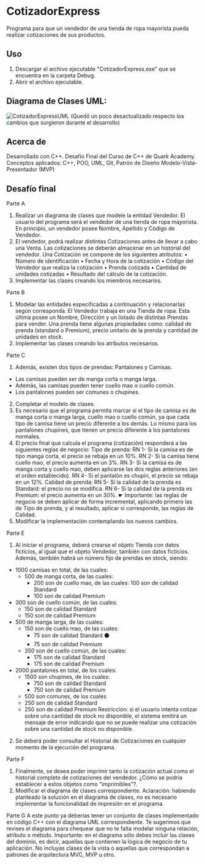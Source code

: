 # CotizadorExpress
Programa para que un vendedor de una tienda de ropa mayorista pueda realizar cotizaciones de sus productos.

## Uso
1. Descargar el archivo ejecutable "CotizadorExpress.exe" que se encuentra en la carpeta Debug.
2. Abrir el archivo ejecutable.

## Diagrama de Clases UML:
![CotizadorExpressUML](https://user-images.githubusercontent.com/37609021/235043815-5396062d-e033-4036-9f8d-ffd9f0293f1e.png)
(Quedó un poco desactualizado respecto los cambios que surgieron durante el desarrollo)

## Acerca de
Desarrollado con C++.
Desafío Final del Curso de C++ de Quark Academy.
Conceptos aplicados: C++, POO, UML, Git, Patrón de Diseño Modelo-Vista-Presentador (MVP)

## Desafío final
Parte A
1. Realizar un diagrama de clases que modele la entidad Vendedor. El usuario del programa será el vendedor de una tienda de ropa mayorista.
En principio, un vendedor posee Nombre, Apellido y Código de Vendedor.
2. El vendedor, podrá realizar distintas Cotizaciones antes de llevar a cabo una Venta. Las cotizaciones se deberán almacenar en un historial del vendedor.
Una Cotización se compone de los siguientes atributos:
• Número de identificación
• Fecha y Hora de la cotización
• Código del Vendedor que realiza la cotización
• Prenda cotizada
• Cantidad de unidades cotizadas
• Resultado del cálculo de la cotización.
3. Implementar las clases creando los miembros necesarios.

Parte B
1. Modelar las entidades especificadas a continuación y relacionarlas según corresponda.
El Vendedor trabaja en una Tienda de ropa. Esta última posee un Nombre, Dirección y un listado de distintas Prendas para vender.
Una prenda tiene algunas propiedades como: calidad de prenda (standard o Premium), precio unitario de la prenda y cantidad de unidades en stock.
2. Implementar las clases creando los atributos necesarios.

Parte C
1. Además, existen dos tipos de prendas: Pantalones y Camisas.
- Las camisas pueden ser de manga corta o manga larga.
- Además, las camisas pueden tener cuello mao o cuello común.
- Los pantalones pueden ser comunes o chupines.
2. Completar el modelo de clases.
3. Es necesario que el programa permita marcar si el tipo de camisa es de manga corta o manga larga, cuello mao o cuello común, ya que cada tipo de camisa tiene un precio diferente a los demás. Lo mismo para los pantalones chupines, que tienen un precio diferente a los pantalones normales.
4. El precio final que calcula el programa (cotización) responderá a las siguientes reglas de negocio:
Tipo de prenda:
RN 1- Si la camisa es de tipo manga corta, el precio se rebaja en un 10%.
RN 2- Si la camisa tiene cuello mao, el precio aumenta en un 3%.
RN 3- Si la camisa es de manga corta y cuello mao, deben aplicarse las dos reglas anteriores (en el orden establecido).
RN 4- Si el pantalón es chupín, el precio se rebaja en un 12%.
Calidad de prenda:
RN 5- Si la calidad de la prenda es Standard: el precio no se modifica.
RN 6- Si la calidad de la prenda es Premium: el precio aumenta en un 30%.
☛ Importante: las reglas de negocio se deben aplicar de forma incremental, aplicando primero las de Tipo de prenda, y al resultado, aplicar si corresponde, las reglas de Calidad.
5. Modificar la implementación contemplando los nuevos cambios.

Parte E
1. Al iniciar el programa, deberá crearse el objeto Tienda con datos ficticios, al igual que el objeto Vendedor, también con datos ficticios.
Además, también habrá un número fijo de prendas en stock, siendo:
- 1000 camisas en total, de las cuales:
  - 500 de manga corta, de las cuales:
    - 200 son de cuello mao, de las cuales: 100 son de calidad Standard
    - 100 son de calidad Premium
- 300 son de cuello común, de las cuales: 
  - 150 son de calidad Standard
  - 150 son de calidad Premium
- 500 de manga larga, de las cuales:
  - 150 son de cuello mao, de las cuales:
    - 75 son de calidad Standard ⚫ 
    - 75 son de calidad Premium 
  - 350 son de cuello común, de las cuales:
    - 175 son de calidad Standard
    - 175 son de calidad Premium
- 2000 pantalones en total, de los cuales:
  - 1500 son chupines, de los cuales: 
    - 750 son de calidad Standard
    - 750 son de calidad Premium
  -  500 son comunes, de los cuales
    - 250 son de calidad Standard
    - 250 son de calidad Premium
Restricción: si el usuario intenta cotizar sobre una cantidad de stock no disponible, el sistema emitirá un mensaje de error indicando que no se puede realizar una cotización sobre una cantidad de stock no disponible.
2. Se deberá poder consultar el Historial de Cotizaciones en cualquier momento de la ejecución del programa.

Parte F
1. Finalmente, se desea poder imprimir tanto la cotización actual como el historial completo de cotizaciones del vendedor. ¿Cómo se podría establecer a estos objetos como "imprimibles"?.
2. Modificar el diagrama de clases correspondiente.
Aclaración: habiendo planteado la solución en el diagrama de clases, no es necesario implementar la funcionalidad de impresión en el programa.

Parte G
A este punto ya deberías tener un conjunto de clases implementado en código C++ con el diagrama UML correspondiente. Te sugerimos que revises el diagrama para chequear que no te falta modelar ninguna relación, atributo o método.
Importante: en el diagrama sólo debes incluir las clases del dominio, es decir, aquellas que contienen la lógica de negocio de tu aplicación. No incluyas clases de la vista o aquellas que correspondan a patrones de arquitectura MVC, MVP u otro.
